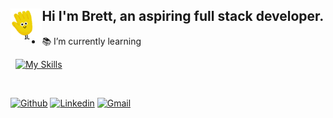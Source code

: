 <!--
**findthelorax/findthelorax** is a ✨ _special_ ✨ repository because its `README.md` (this file) appears on your GitHub profile.
-->

<!-- Your title -->
## Hi <img width="10%" height="10%" align="left" alt="Github" src="https://raw.githubusercontent.com/SatYu26/SatYu26/master/Assets/wave.gif" /> I'm Brett, an aspiring full stack developer. 
<!-- - :hammer_and_wrench: I’m currently working on ... -->
- :books: I’m currently learning
  
&nbsp;
  [![My Skills](https://skillicons.dev/icons?i=html,css,js,react)](https://skillicons.dev)

&nbsp;

[![Github](https://img.shields.io/badge/-Github-000?style=flat&logo=Github&logoColor=white)](https://github.com/findthelorax)
[![Linkedin](https://img.shields.io/badge/-LinkedIn-blue?style=flat&logo=Linkedin&logoColor=white)](https://www.linkedin.com/in/brett-ferrante)
[![Gmail](https://img.shields.io/badge/-Gmail-c14438?style=flat&logo=Gmail&logoColor=white)](mailto:findthelorax@gmail.com)
